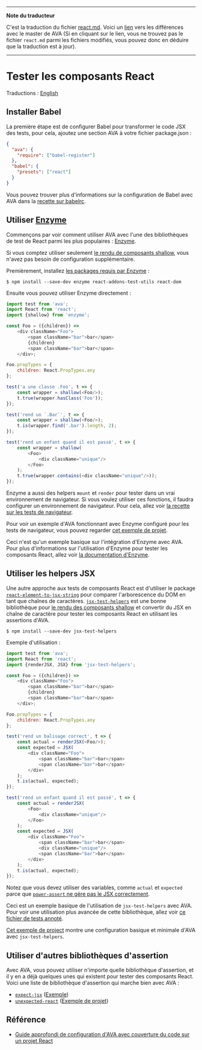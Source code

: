 ___
**Note du traducteur**

C'est la traduction du fichier [react.md](https://github.com/sindresorhus/ava/blob/master/docs/recipes/react.md). Voici un [lien](https://github.com/sindresorhus/ava/compare/5ef4b1411a3f8724261455bc1f5ec68c6df0c29c...master#diff-2cb79c7fb78b66228297358846395c3a) vers les différences avec le master de AVA (Si en cliquant sur le lien, vous ne trouvez pas le fichier `react.md` parmi les fichiers modifiés, vous pouvez donc en déduire que la traduction est à jour).
___

# Tester les composants React

Traductions : [English](https://github.com/sindresorhus/ava/blob/master/docs/recipes/react.md)

## Installer Babel

La première étape est de configurer Babel pour transformer le code JSX des tests, pour cela, ajoutez une section AVA à votre fichier package.json :

```json
{
  "ava": {
    "require": ["babel-register"]
  },
  "babel": {
    "presets": ["react"]
  }
}
```

Vous pouvez trouver plus d'informations sur la configuration de Babel avec AVA dans la [recette sur babelrc](/fr_FR/docs/recipes/babelrc.md).

## Utiliser [Enzyme](https://github.com/airbnb/enzyme)

Commençons par voir comment utiliser AVA avec l'une des bibliothèques de test de React parmi les plus populaires : [Enzyme](https://github.com/airbnb/enzyme).

Si vous comptez utiliser seulement [le rendu de composants shallow](https://facebook.github.io/react/docs/test-utils.html#shallow-rendering), vous n'avez pas besoin de configuration supplémentaire.

Premièrement, installez [les packages requis par Enzyme](https://github.com/airbnb/enzyme/#installation) :

```console
$ npm install --save-dev enzyme react-addons-test-utils react-dom
```

Ensuite vous pouvez utiliser Enzyme directement :

```js
import test from 'ava';
import React from 'react';
import {shallow} from 'enzyme';

const Foo = ({children}) =>
	<div className="Foo">
		<span className="bar">bar</span>
		{children}
		<span className="bar">bar</span>
	</div>;

Foo.propTypes = {
	children: React.PropTypes.any
};

test('a une classe .Foo', t => {
	const wrapper = shallow(<Foo/>);
	t.true(wrapper.hasClass('Foo'));
});

test('rend un `.Bar`', t => {
	const wrapper = shallow(<Foo/>);
	t.is(wrapper.find('.bar').length, 2);
});

test('rend un enfant quand il est passé', t => {
	const wrapper = shallow(
		<Foo>
			<div className="unique"/>
		</Foo>
	);
	t.true(wrapper.contains(<div className="unique"/>));
});
```

Enzyme a aussi des helpers `mount` et `render` pour tester dans un vrai environnement de navigateur. Si vous voulez utiliser ces fonctions, il faudra configurer un environnement de navigateur. Pour cela, allez voir [la recette sur les tests de navigateur](/fr_FR/docs/recipes/browser-testing.md).

Pour voir un exemple d'AVA fonctionnant avec Enzyme configuré pour les tests de navigateur, vous pouvez regarder [cet exemple de projet](https://github.com/adriantoine/ava-enzyme-demo).

Ceci n'est qu'un exemple basique sur l'intégration d'Enzyme avec AVA. Pour plus d'informations sur l'utilisation d'Enzyme pour tester les composants React, allez voir [la documentation d'Enzyme](http://airbnb.io/enzyme/).

## Utiliser les helpers JSX

Une autre approche aux tests de composants React est d'utiliser le package [`react-element-to-jsx-string`](https://github.com/algolia/react-element-to-jsx-string) pour comparer l'arborescence du DOM en tant que chaînes de caractères. [`jsx-test-helpers`](https://github.com/MoOx/jsx-test-helpers) est une bonne bibliothèque pour [le rendu des composants shallow](https://facebook.github.io/react/docs/test-utils.html#shallow-rendering) et convertir du JSX en chaîne de caractère pour tester les composants React en utilisant les assertions d'AVA.

```console
$ npm install --save-dev jsx-test-helpers
```

Exemple d'utilisation :

```js
import test from 'ava';
import React from 'react';
import {renderJSX, JSX} from 'jsx-test-helpers';

const Foo = ({children}) =>
	<div className="Foo">
		<span className="bar">bar</span>
		{children}
		<span className="bar">bar</span>
	</div>;

Foo.propTypes = {
	children: React.PropTypes.any
};

test('rend un balisage correct', t => {
	const actual = renderJSX(<Foo/>);
	const expected = JSX(
		<div className="Foo">
			<span className="bar">bar</span>
			<span className="bar">bar</span>
		</div>
	);
	t.is(actual, expected);
});

test('rend un enfant quand il est passé', t => {
	const actual = renderJSX(
		<Foo>
			<div className="unique"/>
		</Foo>
	);
	const expected = JSX(
		<div className="Foo">
			<span className="bar">bar</span>
			<div className="unique"/>
			<span className="bar">bar</span>
		</div>
	);
	t.is(actual, expected);
});
```

Notez que vous devez utiliser des variables, comme `actual` et `expected` parce que [`power-assert` ne gère pas le JSX correctement](https://github.com/power-assert-js/power-assert/issues/34).

Ceci est un exemple basique de l'utilisation de `jsx-test-helpers` avec AVA. Pour voir une utilisation plus avancée de cette bibliothèque, allez voir [ce fichier de tests annoté](https://github.com/MoOx/jsx-test-helpers/blob/master/src/__tests__/index.js).

[Cet exemple de project](https://github.com/MoOx/jsx-test-helpers) montre une configuration basique et minimale d'AVA avec `jsx-test-helpers`.

## Utiliser d'autres bibliothèques d'assertion

Avec AVA, vous pouvez utiliser n'importe quelle bibliothèque d'assertion, et il y en a déjà quelques unes qui existent pour tester des composants React. Voici une liste de bibliothèque d'assertion qui marche bien avec AVA :

- [`expect-jsx`](https://github.com/algolia/expect-jsx) ([Exemple](https://github.com/sindresorhus/ava/issues/186#issuecomment-161317068))
- [`unexpected-react`](https://github.com/bruderstein/unexpected-react) ([Exemple de projet](https://github.com/adriantoine/ava-unexpected-react-demo))

## Référence

- [Guide approfondi de configuration d'AVA avec couverture du code sur un projet React](https://github.com/kentcdodds/react-ava-workshop)
